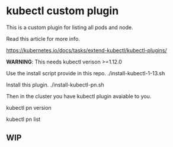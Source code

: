 # kubectl custom plugin

This is a custom plugin for listing all pods and node.

Read this article for more info.

https://kubernetes.io/docs/tasks/extend-kubectl/kubectl-plugins/

**WARNING**: This needs kubectl verison >=1.12.0

Use the install script provide in this repo.
./install-kubectl-1-13.sh

Install this plugin.
./install-kubectl-pn.sh

Then in the cluster you have kubectl plugin avaiable to you.

kubectl pn version

kubectl pn list

## WIP
